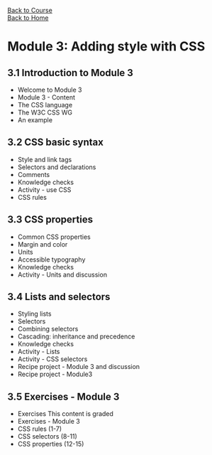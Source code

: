 [Back to Course](../index.md)<br>
[Back to Home](../../index.md)<br>

# Module 3: Adding style with CSS

## 3.1 Introduction to Module 3
* Welcome to Module 3
* Module 3 - Content
* The CSS language
* The W3C CSS WG
* An example

## 3.2 CSS basic syntax
* Style and link tags
* Selectors and declarations
* Comments
* Knowledge checks
* Activity - use CSS
* CSS rules

## 3.3 CSS properties
* Common CSS properties
* Margin and color
* Units
* Accessible typography
* Knowledge checks
* Activity - Units and discussion

## 3.4 Lists and selectors
* Styling lists
* Selectors
* Combining selectors
* Cascading: inheritance and precedence
* Knowledge checks
* Activity - Lists
* Activity - CSS selectors
* Recipe project - Module 3 and discussion
* Recipe project - Module3

## 3.5 Exercises - Module 3
* Exercises  This content is graded
* Exercises - Module 3
* CSS rules (1-7)
* CSS selectors (8-11)
* CSS properties (12-15)